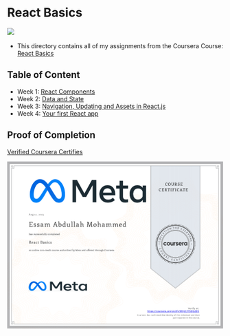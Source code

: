 # React Basics

<img src="../logo.avif">

- This directory contains all of my assignments from the Coursera Course: [React Basics](https://www.coursera.org/learn/react-basics)

## Table of Content

- Week 1: [React Components]()
- Week 2: [Data and State]()
- Week 3: [Navigation, Updating and Assets in React.js]()
- Week 4: [Your first React app]()

## Proof of Completion

<a href="https://www.coursera.org/account/accomplishments/verify/GBSR2278G4QS"> Verified Coursera Certifies</a>

<img src="./certificate.png" alt="certificate">
